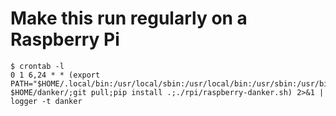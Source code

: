 # Make this run regularly on a Raspberry Pi

```
$ crontab -l
0 1 6,24 * * (export PATH="$HOME/.local/bin:/usr/local/sbin:/usr/local/bin:/usr/sbin:/usr/bin:/sbin:/bin";cd $HOME/danker/;git pull;pip install .;./rpi/raspberry-danker.sh) 2>&1 | logger -t danker
```
